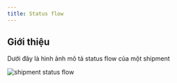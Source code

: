 ```yaml
---
title: Status flow
---
```


## Giới thiệu

Dưới đây là hình ảnh mô tả status flow của một shipment

![shipment status flow](https://tiniapp-media.tikicdn.com/doc/shipping_status_flow_updated.png)
